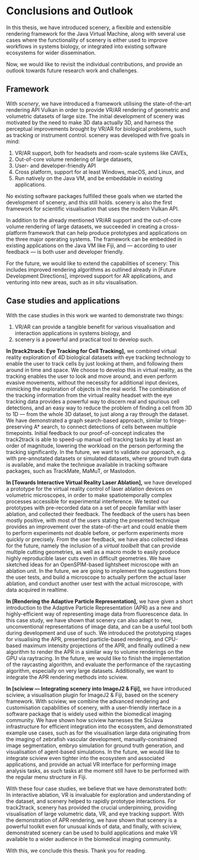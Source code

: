 # Conclusions and Outlook

In this thesis, we have introduced scenery, a flexible and extensible rendering framework for the Java Virtual Machine, along with several use cases where the functionality of scenery is either used to improve workflows in systems biology, or integrated into existing software ecosystems for wider dissemination. 

Now, we would like to revisit the individual contributions, and provide an outlook towards future research work and challenges.

## Framework

With _scenery_, we have introduced a framework utilising the state-of-the-art rendering API Vulkan in order to provide VR/AR rendering of geometric and volumetric datasets of large size. The initial development of scenery was motivated by the need to make 3D data actually 3D, and harness the perceptual improvements brought by VR/AR for biological problems, such as tracking or instrument control. scenery was developed with five goals in mind: 

1. VR/AR support, both for headsets and room-scale systems like CAVEs,
2. Out-of-core volume rendering of large datasets,
3. User- and developer-friendly API 
4. Cross platform, support for at least Windows, macOS, and Linux, and
5. Run natively on the Java VM, and be embeddable in existing applications.

No existing software packages fulfilled these goals when we started the development of scenery, and this still holds. scenery is also the first framework for scientific visualisation that uses the modern Vulkan API.

In addition to the already mentioned VR/AR support and the out-of-core volume rendering of large datasets, we succeeded in creating a cross-platform framework that can help produce prototypes and applications on the three major operating systems. The framework can be embedded in existing applications on the Java VM like Fiji, and — according to user feedback — is both user and developer friendly. 

For the future, we would like to extend the capabilities of scenery: This includes improved rendering algorithms as outlined already in [Future Development Directions], improved support for AR applications, and venturing into new areas, such as _in situ_ visualisation.

## Case studies and applications

With the case studies in this work we wanted to demonstrate two things:

1. VR/AR can provide a tangible benefit for various visualisation and interaction applications in systems biology, and
2. scenery is a powerful and practical tool to develop such.

__In [track2track: Eye Tracking for Cell Tracking],__ we combined virtual reality exploration of 4D biological datasets with eye tracking technology to enable the user to track cells by just looking at them, and following them around in time and space. We choose to develop this in virtual reality, as the tracking enables the user to look and move around, and even perform evasive movements, without the necessity for additional input devices, mimicking the exploration of objects in the real world. The combination of the tracking information from the virtual reality headset with the eye tracking data provides a powerful way to discern real and spurious cell detections, and an easy way to reduce the problem of finding a cell from 3D to 1D — from the whole 3D dataset, to just along a ray through the dataset. We have demonstrated a graph search-based approach, similar to fringe-preserving A* search, to connect detections of cells between multiple timepoints. Initial feedback to our proof-of-concept indicates the track2track is able to speed-up manual cell tracking tasks by at least an order of magnitude, lowering the workload on the person performing the tracking significantly. In the future, we want to validate our approach, e.g. with pre-annotated datasets or simulated datasets, where ground truth data is available, and make the technique available in tracking software packages, such as TrackMate, MaMuT, or Mastodon.

__In [Towards Interactive Virtual Reality Laser Ablation],__ we have developed a prototype for the virtual reality control of laser ablation devices on volumetric microscopes, in order to make spatiotemporally complex processes accessible for experimental interference. We tested our prototypes with pre-recorded data on a set of people familiar with laser ablation, and collected their feedback. The feedback of the users has been mostly positive, with most of the users stating the presented technique provides an improvement over the state-of-the-art and could enable them to perform experiments not doable before, or perform experiments more quickly or precisely. From the user feedback, we have also collected ideas for the future, namely the inclusion of a _virtual toolbelt_ that can provide multiple cutting geometries, as well as a macro mode to easily produce highly reproducible laser cuts even in difficult geometries. We have sketched ideas for an OpenSPIM-based lightsheet microscope with an ablation unit. In the future, we are going to implement the suggestions from the user tests, and build a microscope to actually perform the actual laser ablation, and conduct another user test with the actual microscope, with data acquired in realtime.

__In [Rendering the Adaptive Particle Representation],__ we have given a short introduction to the Adaptive Particle Representation (APR) as a new and highly-efficient way of representing image data from fluorescence data. In this case study, we have shown that scenery can also adapt to new, unconventional representations of image data, and can be a useful tool both during development and use of such. We introduced the prototyping stages for visualising the APR, presented particle-based rendering, and CPU-based maximum intensity projections of the APR, and finally outlined a new algorithm to render the APR in a similar way to volume renderings on the GPU via raytracing. In the future, we would like to finish the implementation of the raycasting algorithm, and evaluate the performance of the raycasting algorithm, especially on very large datasets. Additionally, we want to integrate the APR rendering methods into sciview.

__In [sciview — Integrating scenery into ImageJ2 & Fiji],__ we have introduced sciview, a visualisation plugin for ImageJ2 & Fiji, based on the scenery framework. With sciview, we combine the advanced rendering and customisation capabilities of scenery, with a user-friendly interface in a software package that is widely used within the biomedical imaging community. We have shown how sciview harnesses the SciJava infrastructure for efficient integration into the ecosystem, and demonstrated example use cases, such as for the visualisation large data originating from the imaging of zebrafish vascular development, manually-constrained image segmentation, embryo simulation for ground truth generation, and visualisation of agent-based simulations. In the future, we would like to integrate sciview even tighter into the ecosystem and associated applications, and provide an actual VR interface for performing image analysis tasks, as such tasks at the moment still have to be performed with the regular menu structure in Fiji.

With these four case studies, we believe that we have demonstrated both: In interactive ablation, VR is invaluable for exploration and understanding of the dataset, and scenery helped to rapidly prototype interactions. For track2track, scenery has provided the crucial underpinning, providing visualisation of large volumetric data, VR, and eye tracking support. With the demonstration of APR rendering, we have shown that scenery is a powerful toolkit even for unusual kinds of data, and finally, with sciview, demonstrated scenery can be used to build applications and make VR available to a wider audience in the biomedical imaging community.

With this, we conclude this thesis. Thank you for reading.